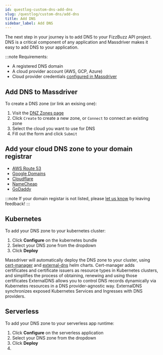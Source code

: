 ```yaml
---
id: questlog-custom-dns-add-dns
slug: /questlog/custom-dns/add-dns
title: Add DNS
sidebar_label: Add DNS
---
```


The next step in your journey is to add DNS to your FizzBuzz API project. DNS is a critical component of any application and Massdriver makes it easy to add DNS to your application.

:::note
Requirements:
- A registered DNS domain
- A cloud provider account (AWS, GCP, Azure)
- Cloud provider credentials [configured in Massdriver](https://app.massdriver.cloud/organization/credentials)

## Add DNS to Massdriver
To create a DNS zone (or link an exising one):
1. Visit the [DNZ Zones page](https://app.massdriver.cloud/dns-zones)
2. Click `Create` to create a new zone, or `Connect` to connect an existing zone
3. Select the cloud you want to use for DNS
4. Fill out the form and click `Submit`

## Add your cloud DNS zone to your domain registrar
* [AWS Route 53](/questlog/custom-dns/route53)
* [Google Domains](/questlog/custom-dns/google)
* [Cloudflare](/questlog/custom-dns/cloudflare)
* [NameCheap](/questlog/custom-dns/namecheap)
* [GoDaddy](/questlog/custom-dns/godaddy)

:::note
If your domain registar is not listed, please [let us know](roadmap.massdriver.cloud) by leaving feedback! 
:::

## Kubernetes
To add your DNS zone to your kubernetes cluster: 
1. Click **Configure** on the kubernetes bundle
2. Select your DNS zone from the dropdown
3. Click **Deploy**

Massdriver will automatically deploy the DNS zone to your cluster, using [cert-manager](https://cert-manager.io/docs/) and [external-dns](https://github.com/kubernetes-sigs/external-dns) helm charts. Cert-manager adds certificates and certificate issuers as resource types in Kubernetes clusters, and simplifies the process of obtaining, renewing and using those certificates ExternalDNS allows you to control DNS records dynamically via Kubernetes resources in a DNS provider-agnostic way. ExternalDNS synchronizes exposed Kubernetes Services and Ingresses with DNS providers.

## Serverless
To add your DNS zone to your serverless app runtime:
1. Click **Configure** on the serverless application
2. Select your DNS zone from the dropdown
3. Click **Deploy**
4. 